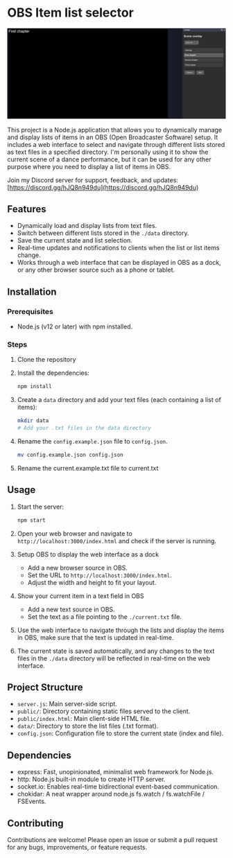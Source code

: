 # OBS Item list selector

![img](./docs/screenshot.png?raw=true)

This project is a Node.js application that allows you to dynamically manage and display lists of items in an OBS (Open Broadcaster Software) setup. It includes a web interface to select and navigate through different lists stored as text files in a specified directory.
I'm personally using it to show the current scene of a dance performance, but it can be used for any other purpose where you need to display a list of items in OBS.

Join my Discord server for support, feedback, and updates: [https://discord.gg/hJQ8n949du](https://discord.gg/hJQ8n949du)

## Features

- Dynamically load and display lists from text files.
- Switch between different lists stored in the `./data` directory.
- Save the current state and list selection.
- Real-time updates and notifications to clients when the list or list items change.
- Works through a web interface that can be displayed in OBS as a dock, or any other browser source such as a phone or tablet.

## Installation

### Prerequisites

- Node.js (v12 or later) with npm installed.

### Steps

1. Clone the repository

2. Install the dependencies:

   ```sh
   npm install
   ```

3. Create a `data` directory and add your text files (each containing a list of items):

   ```sh
   mkdir data
   # Add your .txt files in the data directory
   ```

4. Rename the `config.example.json` file to `config.json`.

   ```sh
   mv config.example.json config.json
   ```

5. Rename the current.example.txt file to current.txt

## Usage

1. Start the server:

   ```sh
   npm start
   ```

2. Open your web browser and navigate to `http://localhost:3000/index.html` and check if the server is running.

3. Setup OBS to display the web interface as a dock

   - Add a new browser source in OBS.
   - Set the URL to `http://localhost:3000/index.html`.
   - Adjust the width and height to fit your layout.

4. Show your current item in a text field in OBS

   - Add a new text source in OBS.
   - Set the text as a file pointing to the `./current.txt` file.

5. Use the web interface to navigate through the lists and display the items in OBS, make sure that the text is updated in real-time.

6. The current state is saved automatically, and any changes to the text files in the `./data` directory will be reflected in real-time on the web interface.

## Project Structure

- `server.js`: Main server-side script.
- `public/`: Directory containing static files served to the client.
- `public/index.html`: Main client-side HTML file.
- `data/`: Directory to store the list files (.txt format).
- `config.json`: Configuration file to store the current state (index and file).

## Dependencies

- express: Fast, unopinionated, minimalist web framework for Node.js.
- http: Node.js built-in module to create HTTP server.
- socket.io: Enables real-time bidirectional event-based communication.
- chokidar: A neat wrapper around node.js fs.watch / fs.watchFile / FSEvents.

## Contributing

Contributions are welcome! Please open an issue or submit a pull request for any bugs, improvements, or feature requests.
